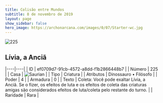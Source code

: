 ```yaml
---
title: Colisão entre Mundos
subtitle: 8 de novembro de 2019
layout: page
show_sidebar: false
hero_image: https://archonarcana.com/images/0/07/Starter-wc.jpg
---
```


![225](https://cdn.keyforgegame.com/media/card_front/pt/452_225_7G99WJ3VRM48_pt.png)

## Lívia, a Anciã

|----|----|
| ID | ef0709d7-91cb-4572-a8dd-f1b2866448b7 |
| Número | 225 |
| Casa | ![Saurian](https://archonarcana.com/images/thumb/9/9e/Saurian_P.png/22px-Saurian_P.png "Sauro") |
| Tipo | Criatura |
| Atributos | Dinossauro • Filósofo |
| Poder | 4 |
| Armadura | 0 |
| Texto | Coleta: Você pode exaltar Lívia, a Anciã. Se o fizer, os efeitos de luta e os efeitos de coleta das criaturas amigas são considerados efeitos de luta/coleta  pelo restante do turno. |
| Raridade | Rara |
